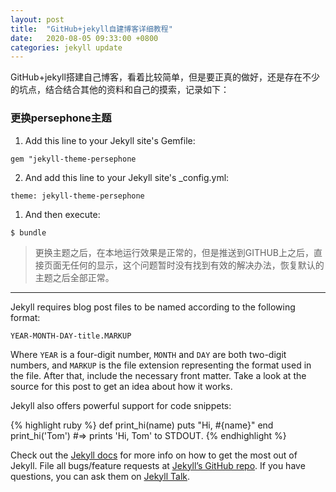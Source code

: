 ```yaml
---
layout: post
title:  "GitHub+jekyll自建博客详细教程"
date:   2020-08-05 09:33:00 +0800
categories: jekyll update
---
```

GitHub+jekyll搭建自己博客，看着比较简单，但是要正真的做好，还是存在不少的坑点，结合结合其他的资料和自己的摸索，记录如下：


### 更换persephone主题


1. Add this line to your Jekyll site's Gemfile:


`gem "jekyll-theme-persephone`

2. And add this line to your Jekyll site's _config.yml:

`theme: jekyll-theme-persephone`

1. And then execute:

`$ bundle`

> 更换主题之后，在本地运行效果是正常的，但是推送到GITHUB上之后，直接页面无任何的显示，这个问题暂时没有找到有效的解决办法，恢复默认的主题之后全部正常。


---

Jekyll requires blog post files to be named according to the following format:

`YEAR-MONTH-DAY-title.MARKUP`

Where `YEAR` is a four-digit number, `MONTH` and `DAY` are both two-digit numbers, and `MARKUP` is the file extension representing the format used in the file. After that, include the necessary front matter. Take a look at the source for this post to get an idea about how it works.

Jekyll also offers powerful support for code snippets:

{% highlight ruby %}
def print_hi(name)
  puts "Hi, #{name}"
end
print_hi('Tom')
#=> prints 'Hi, Tom' to STDOUT.
{% endhighlight %}

Check out the [Jekyll docs][jekyll-docs] for more info on how to get the most out of Jekyll. File all bugs/feature requests at [Jekyll’s GitHub repo][jekyll-gh]. If you have questions, you can ask them on [Jekyll Talk][jekyll-talk].

[jekyll-docs]: https://jekyllrb.com/docs/home
[jekyll-gh]:   https://github.com/jekyll/jekyll
[jekyll-talk]: https://talk.jekyllrb.com/
